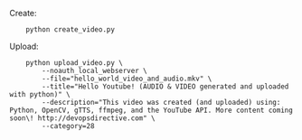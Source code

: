 Create:

        python create_video.py

Upload:

        python upload_video.py \
            --noauth_local_webserver \
            --file="hello_world_video_and_audio.mkv" \
            --title="Hello Youtube! (AUDIO & VIDEO generated and uploaded with python)" \
            --description="This video was created (and uploaded) using: Python, OpenCV, gTTS, ffmpeg, and the YouTube API. More content coming soon\! http://devopsdirective.com" \
            --category=28
